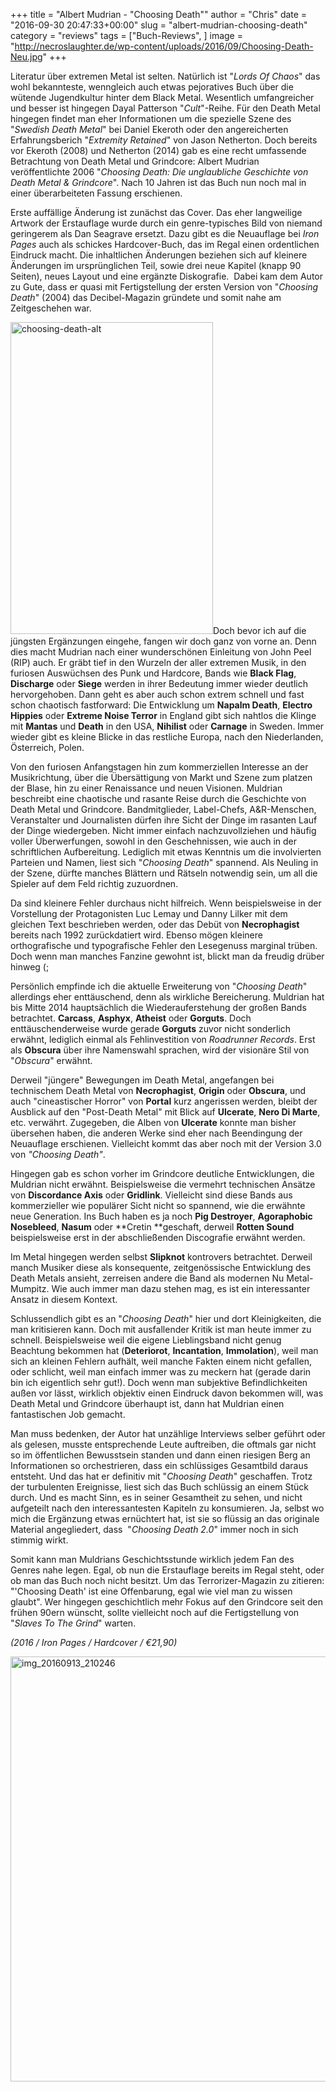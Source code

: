 +++
title = "Albert Mudrian - \"Choosing Death\""
author = "Chris"
date = "2016-09-30 20:47:33+00:00"
slug = "albert-mudrian-choosing-death"
category = "reviews"
tags = ["Buch-Reviews", ]
image = "http://necroslaughter.de/wp-content/uploads/2016/09/Choosing-Death-Neu.jpg"
+++

Literatur über extremen Metal ist selten. Natürlich ist "_Lords Of Chaos_" das wohl bekannteste, wenngleich auch etwas pejoratives Buch über die wütende Jugendkultur hinter dem Black Metal. Wesentlich umfangreicher und besser ist hingegen Dayal Patterson "_Cult_"-Reihe. Für den Death Metal hingegen findet man eher Informationen um die spezielle Szene des "_Swedish Death Metal_" bei Daniel Ekeroth oder den angereicherten Erfahrungsberich "_Extremity Retained_" von Jason Netherton. Doch bereits vor Ekeroth (2008) und Netherton (2014) gab es eine recht umfassende Betrachtung von Death Metal und Grindcore: Albert Mudrian veröffentlichte 2006 "_Choosing Death: Die unglaubliche Geschichte von Death Metal &amp; Grindcore_". Nach 10 Jahren ist das Buch nun noch mal in einer überarbeiteten Fassung erschienen.

Erste auffällige Änderung ist zunächst das Cover. Das eher langweilige Artwork der Erstauflage wurde durch ein genre-typisches Bild von niemand geringerem als Dan Seagrave ersetzt. Dazu gibt es die Neuauflage bei _Iron Pages_ auch als schickes Hardcover-Buch, das im Regal einen ordentlichen Eindruck macht. Die inhaltlichen Änderungen beziehen sich auf kleinere Änderungen im ursprünglichen Teil, sowie drei neue Kapitel (knapp 90 Seiten), neues Layout und eine ergänzte Diskografie.  Dabei kam dem Autor zu Gute, dass er quasi mit Fertigstellung der ersten Version von "_Choosing Death_" (2004) das Decibel-Magazin gründete und somit nahe am Zeitgeschehen war.

<img alt="choosing-death-alt" class="alignleft size-full wp-image-15459" height="499" src="http://necroslaughter.de/wp-content/uploads/2016/09/Choosing-Death-Alt.jpg" width="324"/>Doch bevor ich auf die jüngsten Ergänzungen eingehe, fangen wir doch ganz von vorne an. Denn dies macht Mudrian nach einer wunderschönen Einleitung von John Peel (RIP) auch. Er gräbt tief in den Wurzeln der aller extremen Musik, in den furiosen Auswüchsen des Punk und Hardcore, Bands wie **Black Flag**, **Discharge** oder **Siege** werden in ihrer Bedeutung immer wieder deutlich hervorgehoben. Dann geht es aber auch schon extrem schnell und fast schon chaotisch fastforward: Die Entwicklung um **Napalm Death**, **Electro Hippies** oder **Extreme Noise Terror** in England gibt sich nahtlos die Klinge mit **Mantas** und **Death** in den USA, **Nihilist** oder **Carnage** in Sweden. Immer wieder gibt es kleine Blicke in das restliche Europa, nach den Niederlanden, Österreich, Polen.

Von den furiosen Anfangstagen hin zum kommerziellen Interesse an der Musikrichtung, über die Übersättigung von Markt und Szene zum platzen der Blase, hin zu einer Renaissance und neuen Visionen. Muldrian beschreibt eine chaotische und rasante Reise durch die Geschichte von Death Metal und Grindcore. Bandmitglieder, Label-Chefs, A&amp;R-Menschen, Veranstalter und Journalisten dürfen ihre Sicht der Dinge im rasanten Lauf der Dinge wiedergeben. Nicht immer einfach nachzuvollziehen und häufig voller Überwerfungen, sowohl in den Geschehnissen, wie auch in der schriftlichen Aufbereitung. Lediglich mit etwas Kenntnis um die involvierten Parteien und Namen, liest sich "_Choosing Death_" spannend. Als Neuling in der Szene, dürfte manches Blättern und Rätseln notwendig sein, um all die Spieler auf dem Feld richtig zuzuordnen.

Da sind kleinere Fehler durchaus nicht hilfreich. Wenn beispielsweise in der Vorstellung der Protagonisten Luc Lemay und Danny Lilker mit dem gleichen Text beschrieben werden, oder das Debüt von **Necrophagist** bereits nach 1992 zurückdatiert wird. Ebenso mögen kleinere orthografische und typografische Fehler den Lesegenuss marginal trüben. Doch wenn man manches Fanzine gewohnt ist, blickt man da freudig drüber hinweg (;

Persönlich empfinde ich die aktuelle Erweiterung von "_Choosing Death_" allerdings eher enttäuschend, denn als wirkliche Bereicherung. Muldrian hat bis Mitte 2014 hauptsächlich die Wiederauferstehung der großen Bands betrachtet. **Carcass**, **Asphyx**, **Atheist** oder **Gorguts**. Doch enttäuschenderweise wurde gerade **Gorguts** zuvor nicht sonderlich erwähnt, lediglich einmal als Fehlinvestition von _Roadrunner Records_. Erst als **Obscura** über ihre Namenswahl sprachen, wird der visionäre Stil von "_Obscura_" erwähnt.

Derweil "jüngere" Bewegungen im Death Metal, angefangen bei technischem Death Metal von **Necrophagist**, **Origin** oder **Obscura**, und auch "cineastischer Horror" von **Portal** kurz angerissen werden, bleibt der Ausblick auf den "Post-Death Metal" mit Blick auf **Ulcerate**, **Nero Di Marte**, etc. verwährt. Zugegeben, die Alben von **Ulcerate** konnte man bisher übersehen haben, die anderen Werke sind eher nach Beendingung der Neuauflage erschienen. Vielleicht kommt das aber noch mit der Version 3.0 von _"Choosing Death"_.

Hingegen gab es schon vorher im Grindcore deutliche Entwicklungen, die Muldrian nicht erwähnt. Beispielsweise die vermehrt technischen Ansätze von **Discordance Axis** oder **Gridlink**. Vielleicht sind diese Bands aus kommerzieller wie populärer Sicht nicht so spannend, wie die erwähnte neue Generation. Ins Buch haben es ja noch **Pig Destroyer**, **Agoraphobic Nosebleed**, **Nasum** oder **Cretin **geschaft, derweil **Rotten Sound** beispielsweise erst in der abschließenden Discografie erwähnt werden.

Im Metal hingegen werden selbst **Slipknot** kontrovers betrachtet. Derweil manch Musiker diese als konsequente, zeitgenössische Entwicklung des Death Metals ansieht, zerreisen andere die Band als modernen Nu Metal-Mumpitz. Wie auch immer man dazu stehen mag, es ist ein interessanter Ansatz in diesem Kontext.

Schlussendlich gibt es an "_Choosing Death_" hier und dort Kleinigkeiten, die man kritisieren kann. Doch mit ausfallender Kritik ist man heute immer zu schnell. Beispielsweise weil die eigene Lieblingsband nicht genug Beachtung bekommen hat (**Deteriorot**, **Incantation**, **Immolation**), weil man sich an kleinen Fehlern aufhält, weil manche Fakten einem nicht gefallen, oder schlicht, weil man einfach immer was zu meckern hat (gerade darin bin ich eigentlich sehr gut!). Doch wenn man subjektive Befindlichkeiten außen vor lässt, wirklich objektiv einen Eindruck davon bekommen will, was Death Metal und Grindcore überhaupt ist, dann hat Muldrian einen fantastischen Job gemacht.

Man muss bedenken, der Autor hat unzählige Interviews selber geführt oder als gelesen, musste entsprechende Leute auftreiben, die oftmals gar nicht so im öffentlichen Bewusstsein standen und dann einen riesigen Berg an Informationen so orchestrieren, dass ein schlüssiges Gesamtbild daraus entsteht. Und das hat er definitiv mit "_Choosing Death_" geschaffen. Trotz der turbulenten Ereignisse, liest sich das Buch schlüssig an einem Stück durch. Und es macht Sinn, es in seiner Gesamtheit zu sehen, und nicht aufgeteilt nach den interessantesten Kapiteln zu konsumieren. Ja, selbst wo mich die Ergänzung etwas ernüchtert hat, ist sie so flüssig an das originale Material angegliedert, dass  "_Choosing Death 2.0_" immer noch in sich stimmig wirkt.

Somit kann man Muldrians Geschichtsstunde wirklich jedem Fan des Genres nahe legen. Egal, ob nun die Erstauflage bereits im Regal steht, oder ob man das Buch noch nicht besitzt. Um das Terrorizer-Magazin zu zitieren: "'Choosing Death' ist eine Offenbarung, egal wie viel man zu wissen glaubt". Wer hingegen geschichtlich mehr Fokus auf den Grindcore seit den frühen 90ern wünscht, sollte vielleicht noch auf die Fertigstellung von "_Slaves To The Grind_" warten.

_(2016 / Iron Pages / Hardcover / €21,90)_

<img alt="img_20160913_210246" class="aligncenter size-large wp-image-15460" height="680" src="http://necroslaughter.de/wp-content/uploads/2016/09/IMG_20160913_210246-690x690.jpg" width="680"/>

